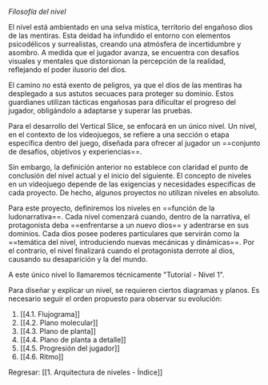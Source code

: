 
*Filosofía del nivel*

El nivel está ambientado en una selva mística, territorio del engañoso dios de las mentiras. Esta deidad ha infundido el entorno con elementos psicodélicos y surrealistas, creando una atmósfera de incertidumbre y asombro. A medida que el jugador avanza, se encuentra con desafíos visuales y mentales que distorsionan la percepción de la realidad, reflejando el poder ilusorio del dios.

El camino no está exento de peligros, ya que el dios de las mentiras ha desplegado a sus astutos secuaces para proteger su dominio. Estos guardianes utilizan tácticas engañosas para dificultar el progreso del jugador, obligándolo a adaptarse y superar las pruebas. 

Para el desarrollo del Vertical Slice, se enfocará en un único nivel. Un nivel, en el contexto de los videojuegos, se refiere a una sección o etapa específica dentro del juego, diseñada para ofrecer al jugador un ==conjunto de desafíos, objetivos y experiencias==.

Sin embargo, la definición anterior no establece con claridad el punto de conclusión del nivel actual y el inicio del siguiente. El concepto de niveles en un videojuego depende de las exigencias y necesidades específicas de cada proyecto. De hecho, algunos proyectos no utilizan niveles en absoluto.
  
Para este proyecto, definiremos los niveles en ==función de la ludonarrativa==. Cada nivel comenzará cuando, dentro de la narrativa, el protagonista deba ==enfrentarse a un nuevo dios== y adentrarse en sus dominios. Cada dios posee poderes particulares que servirán como la ==temática del nivel, introduciendo nuevas mecánicas y dinámicas==. Por el contrario, el nivel finalizará cuando el protagonista derrote al dios, causando su desaparición y la del mundo.

A este único nivel lo llamaremos técnicamente "Tutorial - Nivel 1".

Para diseñar y explicar un nivel, se requieren ciertos diagramas y planos. Es necesario seguir el orden propuesto para observar su evolución:

1. [[4.1. Flujograma]]
2. [[4.2. Plano molecular]]
3. [[4.3. Plano de planta]]
4. [[4.4. Plano de planta a detalle]]
5. [[4.5. Progresión del jugador]]
6. [[4.6. Ritmo]]


Regresar: [[1. Arquitectura de niveles - Índice]]